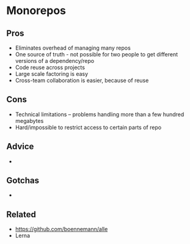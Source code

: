 # Monorepos

## Pros
* Eliminates overhead of managing many repos
* One source of truth - not possible for two people to get different versions of a dependency/repo
* Code reuse across projects
* Large scale factoring is easy
* Cross-team collaboration is easier, because of reuse

## Cons
* Technical limitations – problems handling more than a few hundred megabytes
* Hard/impossible to restrict access to certain parts of repo

## Advice
*

## Gotchas
*

## Related
* https://github.com/boennemann/alle
* Lerna
